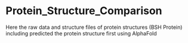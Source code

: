# Protein_Structure_Comparison
Here the raw data and structure files of protein structures (BSH Protein) including predicted the protein structure first using AlphaFold 
